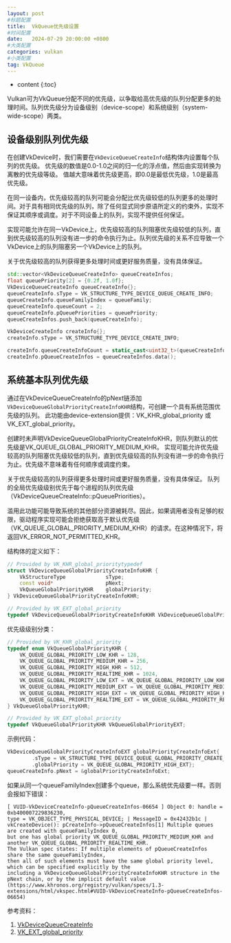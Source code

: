 ```yaml
---
layout: post
#标题配置
title:  VkQueue优先级设置
#时间配置
date:   2024-07-29 20:00:00 +0800
#大类配置
categories: vulkan
#小类配置
tag: VkQueue
---
```


* content
{:toc}

Vulkan可为VkQueue分配不同的优先级，以争取给高优先级的队列分配更多的处理时间。队列优先级分为设备级别（device-scope）和系统级别（system-wide-scope）两类。

## 设备级别队列优先级

在创建VkDevice时，我们需要在`VkDeviceQueueCreateInfo`结构体内设置每个队列的优先级。
优先级的数值是0.0-1.0之间的归一化的浮点值，然后由实现转换为离散的优先级等级。
值越大意味着优先级更高，即0.0是最低优先级，1.0是最高优先级。

在同一设备内，优先级较高的队列可能会分配比优先级较低的队列更多的处理时间。对于具有相同优先级的队列，除了任何显式同步原语所定义的约束外，实现不保证其顺序或调度。对于不同设备上的队列，实现不提供任何保证。

实现可能允许在同一VkDevice上，优先级较高的队列阻塞优先级较低的队列，直到优先级较高的队列没有进一步的命令执行为止。队列优先级的关系不应导致一个VkDevice上的队列阻塞另一个VkDevice上的队列。

关于优先级较高的队列获得更多处理时间或更好服务质量，没有具体保证。

```cpp
std::vector<VkDeviceQueueCreateInfo> queueCreateInfos;
float queuePriority[2] = {0.2f, 1.0f};
VkDeviceQueueCreateInfo queueCreateInfo{};
queueCreateInfo.sType = VK_STRUCTURE_TYPE_DEVICE_QUEUE_CREATE_INFO;
queueCreateInfo.queueFamilyIndex = queueFamily;
queueCreateInfo.queueCount = 2;
queueCreateInfo.pQueuePriorities = queuePriority;
queueCreateInfos.push_back(queueCreateInfo);

VkDeviceCreateInfo createInfo{};
createInfo.sType = VK_STRUCTURE_TYPE_DEVICE_CREATE_INFO;

createInfo.queueCreateInfoCount = static_cast<uint32_t>(queueCreateInfos.size());
createInfo.pQueueCreateInfos = queueCreateInfos.data();
```

## 系统基本队列优先级

通过在VkDeviceQueueCreateInfo的pNext链添加`VkDeviceQueueGlobalPriorityCreateInfoKHR`结构，可创建一个具有系统范围优先级的队列。
此功能由device-extension提供：VK_KHR_global_priority 或 VK_EXT_global_priority。

创建时未声明VkDeviceQueueGlobalPriorityCreateInfoKHR，则队列默认的优先级是VK_QUEUE_GLOBAL_PRIORITY_MEDIUM_KHR。
实现可能允许优先级较高的队列阻塞优先级较低的队列，直到优先级较高的队列没有进一步的命令执行为止。优先级不意味着有任何顺序或调度约束。

关于优先级较高的队列获得更多处理时间或更好服务质量，没有具体保证。
队列的全局优先级级别优先于每个进程的队列优先级（VkDeviceQueueCreateInfo::pQueuePriorities）。

滥用此功能可能导致系统的其他部分资源被耗尽。因此，如果调用者没有足够的权限，驱动程序实现可能会拒绝获取高于默认优先级（VK_QUEUE_GLOBAL_PRIORITY_MEDIUM_KHR）的请求。在这种情况下，将返回VK_ERROR_NOT_PERMITTED_KHR。

结构体的定义如下：

```cpp
// Provided by VK_KHR_global_prioritytypedef 
struct VkDeviceQueueGlobalPriorityCreateInfoKHR {
    VkStructureType             sType;
    const void*                 pNext;
    VkQueueGlobalPriorityKHR    globalPriority;
} VkDeviceQueueGlobalPriorityCreateInfoKHR;

// Provided by VK_EXT_global_priority
typedef VkDeviceQueueGlobalPriorityCreateInfoKHR VkDeviceQueueGlobalPriorityCreateInfoEXT;
```

优先级级别分类：

```cpp
// Provided by VK_KHR_global_priority
typedef enum VkQueueGlobalPriorityKHR {
    VK_QUEUE_GLOBAL_PRIORITY_LOW_KHR = 128,
    VK_QUEUE_GLOBAL_PRIORITY_MEDIUM_KHR = 256,
    VK_QUEUE_GLOBAL_PRIORITY_HIGH_KHR = 512,
    VK_QUEUE_GLOBAL_PRIORITY_REALTIME_KHR = 1024,
    VK_QUEUE_GLOBAL_PRIORITY_LOW_EXT = VK_QUEUE_GLOBAL_PRIORITY_LOW_KHR,
    VK_QUEUE_GLOBAL_PRIORITY_MEDIUM_EXT = VK_QUEUE_GLOBAL_PRIORITY_MEDIUM_KHR,
    VK_QUEUE_GLOBAL_PRIORITY_HIGH_EXT = VK_QUEUE_GLOBAL_PRIORITY_HIGH_KHR,
    VK_QUEUE_GLOBAL_PRIORITY_REALTIME_EXT = VK_QUEUE_GLOBAL_PRIORITY_REALTIME_KHR,
} VkQueueGlobalPriorityKHR;

// Provided by VK_EXT_global_priority
typedef VkQueueGlobalPriorityKHR VkQueueGlobalPriorityEXT;
```

示例代码：

```cpp
VkDeviceQueueGlobalPriorityCreateInfoEXT globalPriorityCreateInfoExt{
        .sType = VK_STRUCTURE_TYPE_DEVICE_QUEUE_GLOBAL_PRIORITY_CREATE_INFO_EXT,
        .globalPriority = VK_QUEUE_GLOBAL_PRIORITY_HIGH_EXT};
queueCreateInfo.pNext = &globalPriorityCreateInfoExt;
```

如果从同一个queueFamilyIndex创建多个queue，那么系统优先级要一样。否则会报如下错误：

```
[ VUID-VkDeviceCreateInfo-pQueueCreateInfos-06654 ] Object 0: handle = 0xb400007229836230,
type = VK_OBJECT_TYPE_PHYSICAL_DEVICE; | MessageID = 0x42432b1c |
vkCreateDevice(): pCreateInfo->pQueueCreateInfos[1] Multiple queues are created with queueFamilyIndex 0,
but one has global priority VK_QUEUE_GLOBAL_PRIORITY_MEDIUM_KHR and another VK_QUEUE_GLOBAL_PRIORITY_REALTIME_KHR.
The Vulkan spec states: If multiple elements of pQueueCreateInfos share the same queueFamilyIndex,
then all of such elements must have the same global priority level, which can be specified explicitly by the
including a VkDeviceQueueGlobalPriorityCreateInfoKHR structure in the pNext chain, or by the implicit default value
(https://www.khronos.org/registry/vulkan/specs/1.3-extensions/html/vkspec.html#VUID-VkDeviceCreateInfo-pQueueCreateInfos-06654)
```

参考资料：
1. [VkDeviceQueueCreateInfo](https://registry.khronos.org/vulkan/specs/1.3-extensions/html/vkspec.html#VkDeviceQueueCreateInfo)
2. [VK_EXT_global_priority](https://registry.khronos.org/vulkan/specs/1.3-extensions/man/html/VK_EXT_global_priority.html)
